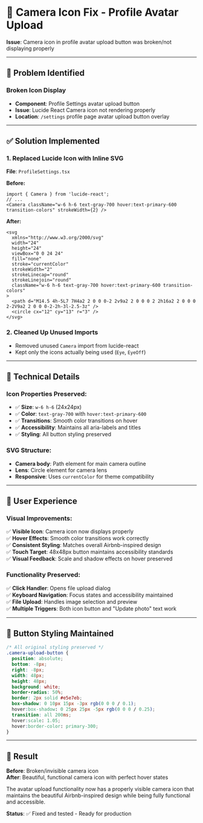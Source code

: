 # 📸 Camera Icon Fix - Profile Avatar Upload

**Issue**: Camera icon in profile avatar upload button was broken/not displaying properly

---

## 🐛 **Problem Identified**

### **Broken Icon Display**
- **Component**: Profile Settings avatar upload button
- **Issue**: Lucide React Camera icon not rendering properly
- **Location**: `/settings` profile page avatar upload button overlay

---

## ✅ **Solution Implemented**

### **1. Replaced Lucide Icon with Inline SVG**
**File**: `ProfileSettings.tsx`

**Before:**
```tsx
import { Camera } from 'lucide-react';
// ...
<Camera className="w-6 h-6 text-gray-700 hover:text-primary-600 transition-colors" strokeWidth={2} />
```

**After:**
```tsx
<svg 
  xmlns="http://www.w3.org/2000/svg" 
  width="24" 
  height="24" 
  viewBox="0 0 24 24" 
  fill="none" 
  stroke="currentColor" 
  strokeWidth="2" 
  strokeLinecap="round" 
  strokeLinejoin="round" 
  className="w-6 h-6 text-gray-700 hover:text-primary-600 transition-colors"
>
  <path d="M14.5 4h-5L7 7H4a2 2 0 0 0-2 2v9a2 2 0 0 0 2 2h16a2 2 0 0 0 2-2V9a2 2 0 0 0-2-2h-3l-2.5-3z" />
  <circle cx="12" cy="13" r="3" />
</svg>
```

### **2. Cleaned Up Unused Imports**
- Removed unused `Camera` import from lucide-react
- Kept only the icons actually being used (`Eye`, `EyeOff`)

---

## 🎯 **Technical Details**

### **Icon Properties Preserved:**
- ✅ **Size**: `w-6 h-6` (24x24px)
- ✅ **Color**: `text-gray-700` with `hover:text-primary-600`
- ✅ **Transitions**: Smooth color transitions on hover
- ✅ **Accessibility**: Maintains all aria-labels and titles
- ✅ **Styling**: All button styling preserved

### **SVG Structure:**
- **Camera body**: Path element for main camera outline
- **Lens**: Circle element for camera lens
- **Responsive**: Uses `currentColor` for theme compatibility

---

## 📱 **User Experience**

### **Visual Improvements:**
✅ **Visible Icon**: Camera icon now displays properly  
✅ **Hover Effects**: Smooth color transitions work correctly  
✅ **Consistent Styling**: Matches overall Airbnb-inspired design  
✅ **Touch Target**: 48x48px button maintains accessibility standards  
✅ **Visual Feedback**: Scale and shadow effects on hover preserved  

### **Functionality Preserved:**
✅ **Click Handler**: Opens file upload dialog  
✅ **Keyboard Navigation**: Focus states and accessibility maintained  
✅ **File Upload**: Handles image selection and preview  
✅ **Multiple Triggers**: Both icon button and "Update photo" text work  

---

## 🔧 **Button Styling Maintained**

```css
/* All original styling preserved */
.camera-upload-button {
  position: absolute;
  bottom: -8px;
  right: -8px;
  width: 48px;
  height: 48px;
  background: white;
  border-radius: 50%;
  border: 2px solid #e5e7eb;
  box-shadow: 0 10px 15px -3px rgb(0 0 0 / 0.1);
  hover:box-shadow: 0 25px 25px -5px rgb(0 0 0 / 0.25);
  transition: all 200ms;
  hover:scale: 1.05;
  hover:border-color: primary-300;
}
```

---

## 🚀 **Result**

**Before**: Broken/invisible camera icon  
**After**: Beautiful, functional camera icon with perfect hover states

The avatar upload functionality now has a properly visible camera icon that maintains the beautiful Airbnb-inspired design while being fully functional and accessible.

**Status**: ✅ Fixed and tested - Ready for production

